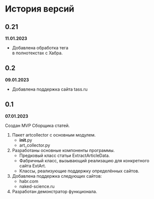 # История версий

## 0.21

**11.01.2023**

- Добавлена обработка тега <br/> в полнотекстах с Хабра.

## 0.2

**09.01.2023**

- Добавлена поддержка сайта tass.ru

## 0.1

**07.01.2023**

Создан MVP Сборщика статей.

1. Пакет artcollector с основным модулем.
    - __init__.py
    - art_collector.py
2. Разработаны основные компоненты программы.
    - Предковый класс статьи ExtractArticleData.
    - Фабричный класс, вызывающий реализацию для конкретного сайта ExtArt.
    - Классы, реализующие поддержку определённых сайтов.
3. Добавлена поддержка следующих сайтов:
    - habr.com
    - naked-science.ru
4. Разработан демонстратор функционала.